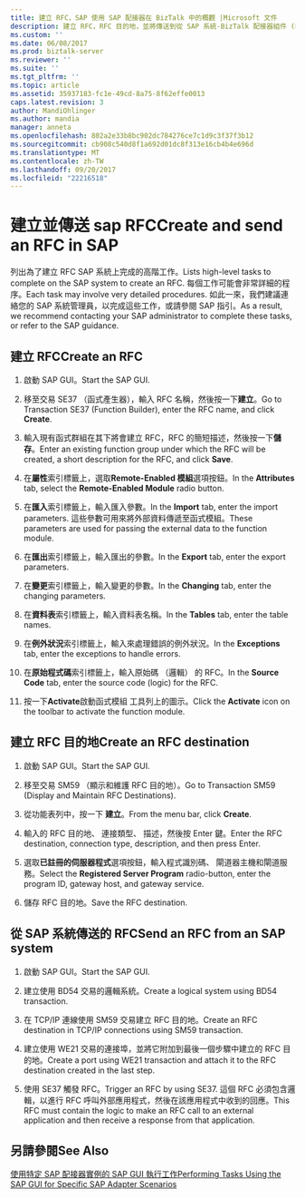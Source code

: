 ```yaml
---
title: 建立 RFC，SAP 使用 SAP 配接器在 BizTalk 中的概觀 |Microsoft 文件
description: 建立 RFC，RFC 目的地，並將傳送到從 SAP 系統-BizTalk 配接器組件 (BAP) 的 RFC
ms.custom: ''
ms.date: 06/08/2017
ms.prod: biztalk-server
ms.reviewer: ''
ms.suite: ''
ms.tgt_pltfrm: ''
ms.topic: article
ms.assetid: 35937183-fc1e-49cd-8a75-8f62effe0013
caps.latest.revision: 3
author: MandiOhlinger
ms.author: mandia
manager: anneta
ms.openlocfilehash: 802a2e33b8bc902dc784276ce7c1d9c3f37f3b12
ms.sourcegitcommit: cb908c540d8f1a692d01dc8f313e16cb4b4e696d
ms.translationtype: MT
ms.contentlocale: zh-TW
ms.lasthandoff: 09/20/2017
ms.locfileid: "22216518"
---
```

# <a name="create-and-send-an-rfc-in-sap"></a><span data-ttu-id="e866d-103">建立並傳送 sap RFC</span><span class="sxs-lookup"><span data-stu-id="e866d-103">Create and send an RFC in SAP</span></span>
<span data-ttu-id="e866d-104">列出為了建立 RFC SAP 系統上完成的高階工作。</span><span class="sxs-lookup"><span data-stu-id="e866d-104">Lists high-level tasks to complete on the SAP system to create an RFC.</span></span> <span data-ttu-id="e866d-105">每個工作可能會非常詳細的程序。</span><span class="sxs-lookup"><span data-stu-id="e866d-105">Each task may involve very detailed procedures.</span></span> <span data-ttu-id="e866d-106">如此一來，我們建議連絡您的 SAP 系統管理員，以完成這些工作，或請參閱 SAP 指引。</span><span class="sxs-lookup"><span data-stu-id="e866d-106">As a result, we recommend contacting your SAP administrator to complete these tasks, or refer to the SAP guidance.</span></span>  
  
## <a name="create-an-rfc"></a><span data-ttu-id="e866d-107">建立 RFC</span><span class="sxs-lookup"><span data-stu-id="e866d-107">Create an RFC</span></span>  
  
1.  <span data-ttu-id="e866d-108">啟動 SAP GUI。</span><span class="sxs-lookup"><span data-stu-id="e866d-108">Start the SAP GUI.</span></span>  
  
2.  <span data-ttu-id="e866d-109">移至交易 SE37 （函式產生器），輸入 RFC 名稱，然後按一下**建立**。</span><span class="sxs-lookup"><span data-stu-id="e866d-109">Go to Transaction SE37 (Function Builder), enter the RFC name, and click **Create**.</span></span>  
  
3.  <span data-ttu-id="e866d-110">輸入現有函式群組在其下將會建立 RFC，RFC 的簡短描述，然後按一下**儲存**。</span><span class="sxs-lookup"><span data-stu-id="e866d-110">Enter an existing function group under which the RFC will be created, a short description for the RFC, and click **Save**.</span></span>  
  
4.  <span data-ttu-id="e866d-111">在**屬性**索引標籤上，選取**Remote-Enabled 模組**選項按鈕。</span><span class="sxs-lookup"><span data-stu-id="e866d-111">In the **Attributes** tab, select the **Remote-Enabled Module** radio button.</span></span>  
  
5.  <span data-ttu-id="e866d-112">在**匯入**索引標籤上，輸入匯入參數。</span><span class="sxs-lookup"><span data-stu-id="e866d-112">In the **Import** tab, enter the import parameters.</span></span> <span data-ttu-id="e866d-113">這些參數可用來將外部資料傳遞至函式模組。</span><span class="sxs-lookup"><span data-stu-id="e866d-113">These parameters are used for passing the external data to the function module.</span></span>  
  
6.  <span data-ttu-id="e866d-114">在**匯出**索引標籤上，輸入匯出的參數。</span><span class="sxs-lookup"><span data-stu-id="e866d-114">In the **Export** tab, enter the export parameters.</span></span>  
  
7.  <span data-ttu-id="e866d-115">在**變更**索引標籤上，輸入變更的參數。</span><span class="sxs-lookup"><span data-stu-id="e866d-115">In the **Changing** tab, enter the changing parameters.</span></span>  
  
8.  <span data-ttu-id="e866d-116">在**資料表**索引標籤上，輸入資料表名稱。</span><span class="sxs-lookup"><span data-stu-id="e866d-116">In the **Tables** tab, enter the table names.</span></span>  
  
9. <span data-ttu-id="e866d-117">在**例外狀況**索引標籤上，輸入來處理錯誤的例外狀況。</span><span class="sxs-lookup"><span data-stu-id="e866d-117">In the **Exceptions** tab, enter the exceptions to handle errors.</span></span>  
  
10. <span data-ttu-id="e866d-118">在**原始程式碼**索引標籤上，輸入原始碼 （邏輯） 的 RFC。</span><span class="sxs-lookup"><span data-stu-id="e866d-118">In the **Source Code** tab, enter the source code (logic) for the RFC.</span></span>  
  
11. <span data-ttu-id="e866d-119">按一下**Activate**啟動函式模組 工具列上的圖示。</span><span class="sxs-lookup"><span data-stu-id="e866d-119">Click the **Activate** icon on the toolbar to activate the function module.</span></span>  

## <a name="create-an-rfc-destination"></a><span data-ttu-id="e866d-120">建立 RFC 目的地</span><span class="sxs-lookup"><span data-stu-id="e866d-120">Create an RFC destination</span></span>  
  
1.  <span data-ttu-id="e866d-121">啟動 SAP GUI。</span><span class="sxs-lookup"><span data-stu-id="e866d-121">Start the SAP GUI.</span></span>  
  
2.  <span data-ttu-id="e866d-122">移至交易 SM59 （顯示和維護 RFC 目的地）。</span><span class="sxs-lookup"><span data-stu-id="e866d-122">Go to Transaction SM59 (Display and Maintain RFC Destinations).</span></span>  
  
3.  <span data-ttu-id="e866d-123">從功能表列中，按一下 **建立**。</span><span class="sxs-lookup"><span data-stu-id="e866d-123">From the menu bar, click **Create**.</span></span>  
  
4.  <span data-ttu-id="e866d-124">輸入的 RFC 目的地、 連接類型、 描述，然後按 Enter 鍵。</span><span class="sxs-lookup"><span data-stu-id="e866d-124">Enter the RFC destination, connection type, description, and then press Enter.</span></span>  
  
5.  <span data-ttu-id="e866d-125">選取**已註冊的伺服器程式**選項按鈕，輸入程式識別碼、 閘道器主機和閘道服務。</span><span class="sxs-lookup"><span data-stu-id="e866d-125">Select the **Registered Server Program** radio-button, enter the program ID, gateway host, and gateway service.</span></span>  
  
6.  <span data-ttu-id="e866d-126">儲存 RFC 目的地。</span><span class="sxs-lookup"><span data-stu-id="e866d-126">Save the RFC destination.</span></span>  

## <a name="send-an-rfc-from-an-sap-system"></a><span data-ttu-id="e866d-127">從 SAP 系統傳送的 RFC</span><span class="sxs-lookup"><span data-stu-id="e866d-127">Send an RFC from an SAP system</span></span>  
  
1.  <span data-ttu-id="e866d-128">啟動 SAP GUI。</span><span class="sxs-lookup"><span data-stu-id="e866d-128">Start the SAP GUI.</span></span>  
  
2.  <span data-ttu-id="e866d-129">建立使用 BD54 交易的邏輯系統。</span><span class="sxs-lookup"><span data-stu-id="e866d-129">Create a logical system using BD54 transaction.</span></span>  
  
3.  <span data-ttu-id="e866d-130">在 TCP/IP 連線使用 SM59 交易建立 RFC 目的地。</span><span class="sxs-lookup"><span data-stu-id="e866d-130">Create an RFC destination in TCP/IP connections using SM59 transaction.</span></span>  
  
4.  <span data-ttu-id="e866d-131">建立使用 WE21 交易的連接埠，並將它附加到最後一個步驟中建立的 RFC 目的地。</span><span class="sxs-lookup"><span data-stu-id="e866d-131">Create a port using WE21 transaction and attach it to the RFC destination created in the last step.</span></span>  
  
5.  <span data-ttu-id="e866d-132">使用 SE37 觸發 RFC。</span><span class="sxs-lookup"><span data-stu-id="e866d-132">Trigger an RFC by using SE37.</span></span> <span data-ttu-id="e866d-133">這個 RFC 必須包含邏輯，以進行 RFC 呼叫外部應用程式，然後在該應用程式中收到的回應。</span><span class="sxs-lookup"><span data-stu-id="e866d-133">This RFC must contain the logic to make an RFC call to an external application and then receive a response from that application.</span></span>  
  
## <a name="see-also"></a><span data-ttu-id="e866d-134">另請參閱</span><span class="sxs-lookup"><span data-stu-id="e866d-134">See Also</span></span>  
 [<span data-ttu-id="e866d-135">使用特定 SAP 配接器實例的 SAP GUI 執行工作</span><span class="sxs-lookup"><span data-stu-id="e866d-135">Performing Tasks Using the SAP GUI for Specific SAP Adapter Scenarios</span></span>](performing-tasks-using-the-sap-gui-for-specific-sap-adapter-scenarios.md)